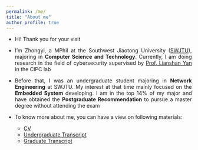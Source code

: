 ```yaml
---
permalink: /me/
title: "About me"
author_profile: true
---
```


<style>body{text-align: justify}</style>
 
* Hi! Thank you for your visit

* I’m Zhongyi, a MPhil at the Southwest Jiaotong University ([SWJTU](https://en.wikipedia.org/wiki/Southwest_Jiaotong_University)), majoring in **Computer Science and Technology**. Currently, I am doing research in the field of cybersecurity supervised by [Prof. Lianshan Yan](https://scholar.google.com/citations?hl=en&user=2ciZC4EAAAAJ) in the CIPC lab

* Before that, I was an undergraduate student majoring in **Network Engineering** at SWJTU. My interest at that time mainly focused on the **Embedded System** developing. I am in the top 14% of my major and have obtained the **Postgraduate Recommendation** to pursue a master degree without attending the exam

* To know more about me, you can have a view on following materials:
  * [CV](/cv)
  * [Undergraduate Transcript](https://jayzheng98.github.io/files/Undergraduate%20Transcript.pdf)
  * [Graduate Transcript](https://jayzheng98.github.io/files/Graduate%20Transcript.pdf)

